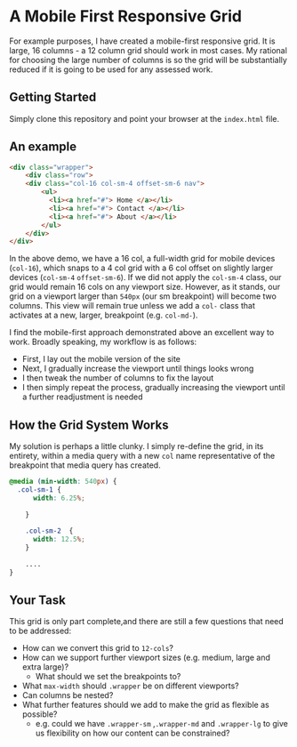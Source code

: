 # A Mobile First Responsive Grid 

For example purposes, I have created a mobile-first responsive grid. It is large, 16 columns - a 12 column grid should work in most cases. My rational for choosing the large number of columns is so the grid will be substantially reduced if it is going to be used for any assessed work.

## Getting Started

Simply clone this repository and point your browser at the `index.html` file. 

## An example

```html
<div class="wrapper">
    <div class="row">
    <div class="col-16 col-sm-4 offset-sm-6 nav">
        <ul>
          <li><a href="#"> Home </a></li>
          <li><a href="#"> Contact </a></li>
          <li><a href="#"> About </a></li>
        </ul>
    </div>
</div>
```

In the above demo, we have a 16 col, a full-width grid for mobile devices (`col-16`), which snaps to a 4 col grid with a 6 col offset on slightly larger devices (`col-sm-4` `offset-sm-6`). If we did not apply the  `col-sm-4` class, our grid would remain 16 cols on any viewport size. However, as it stands, our grid on a viewport larger than `540px` (our sm breakpoint) will become two columns. This view will remain true unless we add a `col-` class that activates at a new, larger, breakpoint (e.g. `col-md-`).  

I find the mobile-first approach demonstrated above an excellent way to work. Broadly speaking, my workflow is as follows:

- First, I lay out the mobile version of the site 
- Next, I gradually increase the viewport until things looks wrong   
- I then tweak the number of columns to fix the layout
- I then simply repeat the process, gradually increasing the viewport until a further readjustment is needed 


## How the Grid System Works

My solution is perhaps a little clunky. I simply re-define the grid, in its entirety, within a media query with a new `col` name representative of the breakpoint that media query has created.

```css 
@media (min-width: 540px) {
  .col-sm-1 {
      width: 6.25%;
      
    }
    
    .col-sm-2  {
      width: 12.5%;
    } 
    
    ....
}
```


## Your Task

This grid is only part complete,and there are still a few questions that need to be addressed:

- How can we convert this grid to `12-cols`?
- How can we support further viewport sizes (e.g. medium, large and extra large)?
  - What should we set the breakpoints to?
- What `max-width` should `.wrapper` be on different viewports?
- Can columns be nested?
- What further features should we add to make the grid as flexible as possible?
  - e.g. could we have `.wrapper-sm` ,`.wrapper-md` and `.wrapper-lg`  to give us flexibility on how our content can be constrained?






 